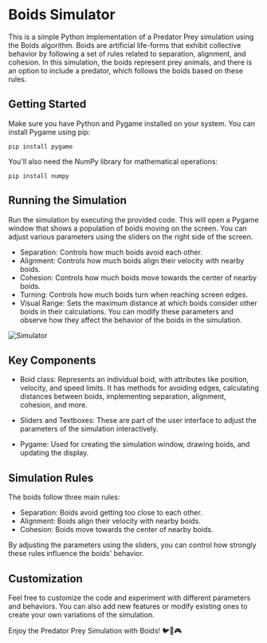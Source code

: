# Boids Simulator

This is a simple Python implementation of a Predator Prey simulation using the Boids algorithm. Boids are artificial life-forms that exhibit collective behavior by following a set of rules related to separation, alignment, and cohesion. In this simulation, the boids represent prey animals, and there is an option to include a predator, which follows the boids based on these rules.

## Getting Started

Make sure you have Python and Pygame installed on your system. You can install Pygame using pip:

```console
pip install pygame
```

You'll also need the NumPy library for mathematical operations:

```console
pip install numpy
```

## Running the Simulation

Run the simulation by executing the provided code. This will open a Pygame window that shows a population of boids moving on the screen. You can adjust various parameters using the sliders on the right side of the screen.

- Separation: Controls how much boids avoid each other.
- Alignment: Controls how much boids align their velocity with nearby boids.
- Cohesion: Controls how much boids move towards the center of nearby boids.
- Turning: Controls how much boids turn when reaching screen edges.
- Visual Range: Sets the maximum distance at which boids consider other boids in their calculations.
You can modify these parameters and observe how they affect the behavior of the boids in the simulation.

![Simulator](https://github.com/edouardrolland/Boids_Simulator/boids.png)

## Key Components

- Boid class: Represents an individual boid, with attributes like position, velocity, and speed limits. It has methods for avoiding edges, calculating distances between boids, implementing separation, alignment, cohesion, and more.

- Sliders and Textboxes: These are part of the user interface to adjust the parameters of the simulation interactively.

- Pygame: Used for creating the simulation window, drawing boids, and updating the display.

## Simulation Rules
The boids follow three main rules:

- Separation: Boids avoid getting too close to each other.
- Alignment: Boids align their velocity with nearby boids.
- Cohesion: Boids move towards the center of nearby boids.

By adjusting the parameters using the sliders, you can control how strongly these rules influence the boids' behavior.

## Customization

Feel free to customize the code and experiment with different parameters and behaviors. You can also add new features or modify existing ones to create your own variations of the simulation.

Enjoy the Predator Prey Simulation with Boids! 🐦🔴🎮